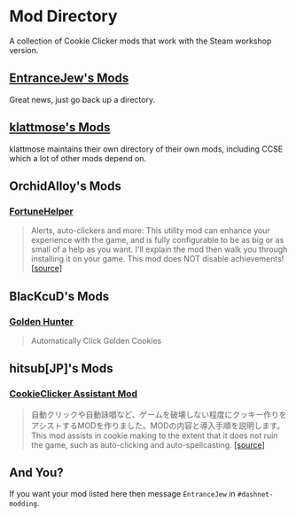 # Mod Directory

A collection of Cookie Clicker mods that work with the Steam workshop version.

## [EntranceJew's Mods](https://github.com/EntranceJew/cookie-clicker-workshop-mods)

Great news, just go back up a directory.

## [klattmose's Mods](https://klattmose.github.io/CookieClicker/)

klattmose maintains their own directory of their own mods, including CCSE which a lot of other mods depend on.

## OrchidAlloy's Mods

### [FortuneHelper](https://steamcommunity.com/sharedfiles/filedetails/?id=2595513328)

> Alerts, auto-clickers and more: This utility mod can enhance your experience with the game, and is fully configurable to be as big or as small of a help as you want. I'll explain the mod then walk you through installing it on your game. This mod does NOT disable achievements! [[source]](https://github.com/orchidalloy/fortunehelper)

## BlacKcuD's Mods

### [Golden Hunter](https://steamcommunity.com/sharedfiles/filedetails/?id=2595101400)
> Automatically Click Golden Cookies

## hitsub[JP]'s Mods

### [CookieClicker Assistant Mod](https://steamcommunity.com/sharedfiles/filedetails/?id=2596469882)
> 自動クリックや自動詠唱など、ゲームを破壊しない程度にクッキー作りをアシストするMODを作りました。MODの内容と導入手順を説明します。
> This mod assists in cookie making to the extent that it does not ruin the game, such as auto-clicking and auto-spellcasting. [[source]](https://github.com/hitsub/CookieAssistant)

## And You?

If you want your mod listed here then message `EntranceJew` in `#dashnet-modding`.
